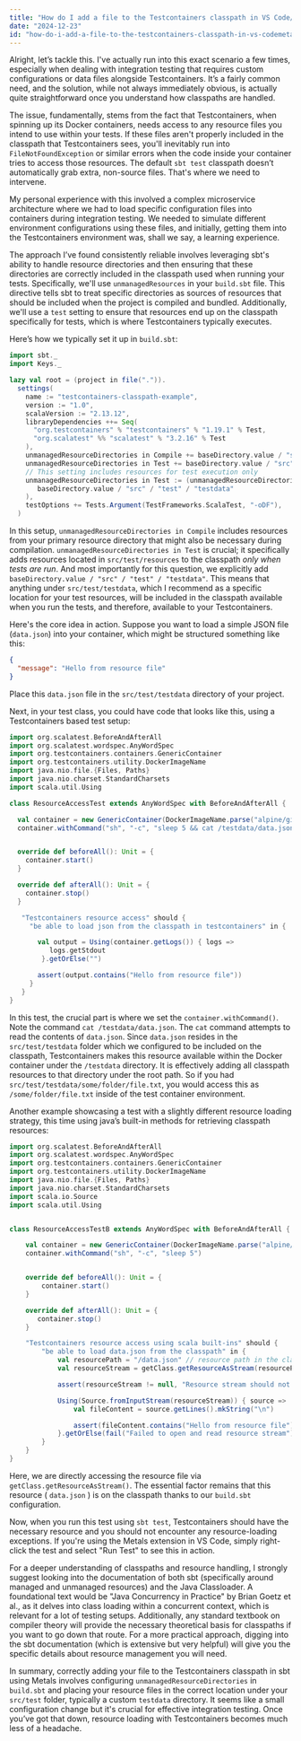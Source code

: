 ```yaml
---
title: "How do I add a file to the Testcontainers classpath in VS Code/Metals using sbt?"
date: "2024-12-23"
id: "how-do-i-add-a-file-to-the-testcontainers-classpath-in-vs-codemetals-using-sbt"
---
```


Alright, let’s tackle this. I've actually run into this exact scenario a few times, especially when dealing with integration testing that requires custom configurations or data files alongside Testcontainers. It’s a fairly common need, and the solution, while not always immediately obvious, is actually quite straightforward once you understand how classpaths are handled.

The issue, fundamentally, stems from the fact that Testcontainers, when spinning up its Docker containers, needs access to any resource files you intend to use within your tests. If these files aren't properly included in the classpath that Testcontainers sees, you'll inevitably run into `FileNotFoundException` or similar errors when the code inside your container tries to access those resources. The default `sbt test` classpath doesn’t automatically grab extra, non-source files. That's where we need to intervene.

My personal experience with this involved a complex microservice architecture where we had to load specific configuration files into containers during integration testing. We needed to simulate different environment configurations using these files, and initially, getting them into the Testcontainers environment was, shall we say, a learning experience.

The approach I’ve found consistently reliable involves leveraging sbt's ability to handle resource directories and then ensuring that these directories are correctly included in the classpath used when running your tests. Specifically, we'll use `unmanagedResources` in your `build.sbt` file. This directive tells sbt to treat specific directories as sources of resources that should be included when the project is compiled and bundled. Additionally, we'll use a `test` setting to ensure that resources end up on the classpath specifically for tests, which is where Testcontainers typically executes.

Here’s how we typically set it up in `build.sbt`:

```scala
import sbt._
import Keys._

lazy val root = (project in file(".")).
  settings(
    name := "testcontainers-classpath-example",
    version := "1.0",
    scalaVersion := "2.13.12",
    libraryDependencies ++= Seq(
      "org.testcontainers" % "testcontainers" % "1.19.1" % Test,
      "org.scalatest" %% "scalatest" % "3.2.16" % Test
    ),
    unmanagedResourceDirectories in Compile += baseDirectory.value / "src" / "main" / "resources",
    unmanagedResourceDirectories in Test += baseDirectory.value / "src" / "test" / "resources",
    // This setting includes resources for test execution only
    unmanagedResourceDirectories in Test := (unmanagedResourceDirectories in Test).value ++ Seq(
       baseDirectory.value / "src" / "test" / "testdata"
    ),
    testOptions += Tests.Argument(TestFrameworks.ScalaTest, "-oDF"),
  )
```

In this setup, `unmanagedResourceDirectories in Compile` includes resources from your primary resource directory that might also be necessary during compilation. `unmanagedResourceDirectories in Test` is crucial; it specifically adds resources located in `src/test/resources` to the classpath *only when tests are run*. And most importantly for this question, we explicitly add `baseDirectory.value / "src" / "test" / "testdata"`. This means that anything under `src/test/testdata`, which I recommend as a specific location for your test resources, will be included in the classpath available when you run the tests, and therefore, available to your Testcontainers.

Here's the core idea in action. Suppose you want to load a simple JSON file (`data.json`) into your container, which might be structured something like this:

```json
{
  "message": "Hello from resource file"
}
```

Place this `data.json` file in the `src/test/testdata` directory of your project.

Next, in your test class, you could have code that looks like this, using a Testcontainers based test setup:

```scala
import org.scalatest.BeforeAndAfterAll
import org.scalatest.wordspec.AnyWordSpec
import org.testcontainers.containers.GenericContainer
import org.testcontainers.utility.DockerImageName
import java.nio.file.{Files, Paths}
import java.nio.charset.StandardCharsets
import scala.util.Using

class ResourceAccessTest extends AnyWordSpec with BeforeAndAfterAll {

  val container = new GenericContainer(DockerImageName.parse("alpine/git:latest"))
  container.withCommand("sh", "-c", "sleep 5 && cat /testdata/data.json")


  override def beforeAll(): Unit = {
    container.start()
  }

  override def afterAll(): Unit = {
    container.stop()
  }

   "Testcontainers resource access" should {
     "be able to load json from the classpath in testcontainers" in {

       val output = Using(container.getLogs()) { logs =>
          logs.getStdout
        }.getOrElse("")

       assert(output.contains("Hello from resource file"))
     }
   }
}
```

In this test, the crucial part is where we set the `container.withCommand()`. Note the command `cat /testdata/data.json`. The `cat` command attempts to read the contents of `data.json`. Since `data.json` resides in the `src/test/testdata` folder which we configured to be included on the classpath, Testcontainers makes this resource available within the Docker container under the `/testdata` directory. It is effectively adding all classpath resources to that directory under the root path. So if you had `src/test/testdata/some/folder/file.txt`, you would access this as `/some/folder/file.txt` inside of the test container environment.

Another example showcasing a test with a slightly different resource loading strategy, this time using java’s built-in methods for retrieving classpath resources:

```scala
import org.scalatest.BeforeAndAfterAll
import org.scalatest.wordspec.AnyWordSpec
import org.testcontainers.containers.GenericContainer
import org.testcontainers.utility.DockerImageName
import java.nio.file.{Files, Paths}
import java.nio.charset.StandardCharsets
import scala.io.Source
import scala.util.Using


class ResourceAccessTestB extends AnyWordSpec with BeforeAndAfterAll {

    val container = new GenericContainer(DockerImageName.parse("alpine/git:latest"))
    container.withCommand("sh", "-c", "sleep 5")


    override def beforeAll(): Unit = {
        container.start()
    }

    override def afterAll(): Unit = {
       container.stop()
    }

    "Testcontainers resource access using scala built-ins" should {
        "be able to load data.json from the classpath" in {
            val resourcePath = "/data.json" // resource path in the classpath
            val resourceStream = getClass.getResourceAsStream(resourcePath)

            assert(resourceStream != null, "Resource stream should not be null")

            Using(Source.fromInputStream(resourceStream)) { source =>
                val fileContent = source.getLines().mkString("\n")

                assert(fileContent.contains("Hello from resource file"), "File content is not correct")
            }.getOrElse(fail("Failed to open and read resource stream"))
        }
    }
}
```

Here, we are directly accessing the resource file via `getClass.getResourceAsStream()`. The essential factor remains that this resource ( `data.json` ) is on the classpath thanks to our `build.sbt` configuration.

Now, when you run this test using `sbt test`, Testcontainers should have the necessary resource and you should not encounter any resource-loading exceptions. If you're using the Metals extension in VS Code, simply right-click the test and select "Run Test" to see this in action.

For a deeper understanding of classpaths and resource handling, I strongly suggest looking into the documentation of both sbt (specifically around managed and unmanaged resources) and the Java Classloader. A foundational text would be "Java Concurrency in Practice" by Brian Goetz et al., as it delves into class loading within a concurrent context, which is relevant for a lot of testing setups. Additionally, any standard textbook on compiler theory will provide the necessary theoretical basis for classpaths if you want to go down that route. For a more practical approach, digging into the sbt documentation (which is extensive but very helpful) will give you the specific details about resource management you will need.

In summary, correctly adding your file to the Testcontainers classpath in sbt using Metals involves configuring `unmanagedResourceDirectories` in `build.sbt` and placing your resource files in the correct location under your `src/test` folder, typically a custom `testdata` directory. It seems like a small configuration change but it's crucial for effective integration testing. Once you’ve got that down, resource loading with Testcontainers becomes much less of a headache.

